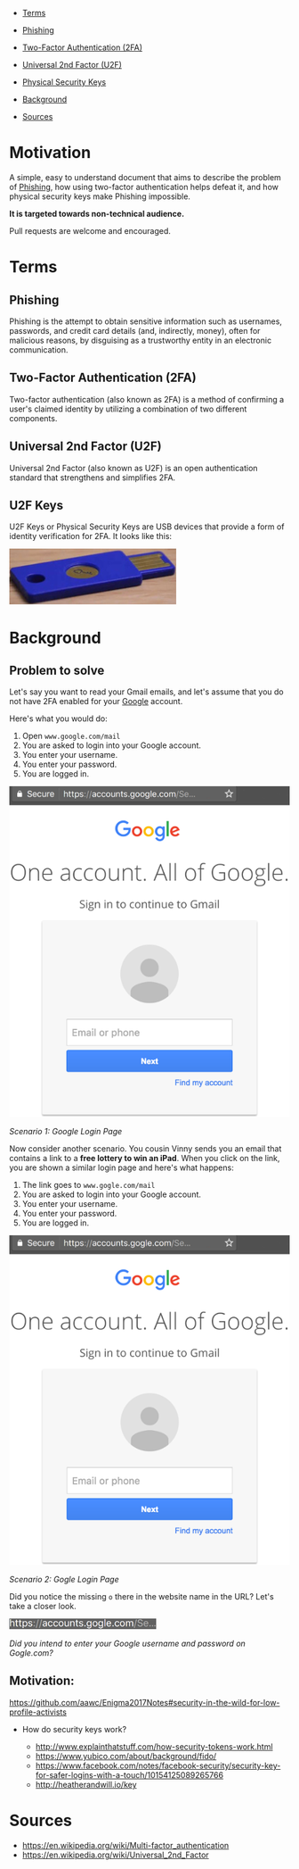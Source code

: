 <!-- TOC depthFrom:1 depthTo:3 withLinks:1 updateOnSave:1 orderedList:0 -->

 - [Terms](#terms)

  - [Phishing](#phishing)
  - [Two-Factor Authentication (2FA)](#two-factor-authentication-2fa)
  - [Universal 2nd Factor (U2F)](#universal-2nd-factor-u2f)
  - [Physical Security Keys](#physical-security-keys)

- [Background](#background)
- [Sources](#sources)

<!-- /TOC -->

# Motivation

A simple, easy to understand document that aims to describe the problem of
[Phishing](#phishing), how using two-factor authentication helps defeat it, and
how physical security keys make Phishing impossible.

**It is targeted towards non-technical audience.**

Pull requests are welcome and encouraged.

# Terms

## Phishing

Phishing is the attempt to obtain sensitive information such as usernames,
passwords, and credit card details (and, indirectly, money), often for malicious
reasons, by disguising as a trustworthy entity in an electronic communication.

## Two-Factor Authentication (2FA)

Two-factor authentication (also known as 2FA) is a method of confirming a user's
claimed identity by utilizing a combination of two different components.

## Universal 2nd Factor (U2F)

Universal 2nd Factor (also known as U2F) is an open authentication standard that
strengthens and simplifies 2FA.

## U2F Keys

U2F Keys or Physical Security Keys are USB devices that provide a form of
identity verification for 2FA. It looks like this:

![U2F Key](U2FKey.jpg)

# Background

## Problem to solve

Let's say you want to read your Gmail emails, and let's assume that you do not
have 2FA enabled for your [Google](https://www.google.com) account.

Here's what you would do:

1. Open ```www.google.com/mail```
1. You are asked to login into your Google account.
1. You enter your username.
1. You enter your password.
1. You are logged in.

![Google Login Page](GoogleLoginPageSmall.png)

*Scenario 1: Google Login Page*

Now consider another scenario. You cousin Vinny sends you an email that contains
a link to a **free lottery to win an iPad**. When you click on the link, you are
shown a similar login page and here's what happens:

1. The link goes to ```www.gogle.com/mail```
1. You are asked to login into your Google account.
1. You enter your username.
1. You enter your password.
1. You are logged in.

![Gogle Login Page](GogleLoginPageSmall.png)

*Scenario 2: Gogle Login Page*

Did you notice the missing ```o``` there in the website name in the URL?
Let's take a closer look.

![Gogle.com?](AccountsGogleCom.png)

*Did you intend to enter your Google username and password on Gogle.com?*


## Motivation:
<https://github.com/aawc/Enigma2017Notes#security-in-the-wild-for-low-profile-activists>

- How do security keys work?

  - <http://www.explainthatstuff.com/how-security-tokens-work.html>
  - <https://www.yubico.com/about/background/fido/>
  - <https://www.facebook.com/notes/facebook-security/security-key-for-safer-logins-with-a-touch/10154125089265766>
  - http://heatherandwill.io/key

# Sources

- <https://en.wikipedia.org/wiki/Multi-factor_authentication>
- <https://en.wikipedia.org/wiki/Universal_2nd_Factor>
